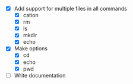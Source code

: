- [x] Add support for multiple files in all commands
    - [x] cation
    - [x] rm
    - [x] ls
    - [x] mkdir
    - [x] echo
- [x] Make options
    - [x] cd
    - [x] echo
    - [x] pwd
- [ ] Write documentation